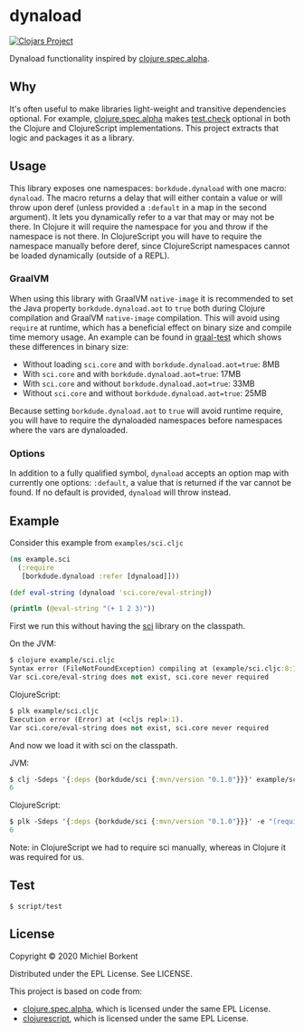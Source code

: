 # dynaload

[![Clojars Project](https://img.shields.io/clojars/v/borkdude/dynaload.svg)](https://clojars.org/borkdude/dynaload)

Dynaload functionality inspired by
[clojure.spec.alpha](https://github.com/clojure/spec.alpha).

## Why

It's often useful to make libraries light-weight and transitive dependencies
optional. For example,
[clojure.spec.alpha](https://github.com/clojure/spec.alpha) makes
[test.check](https://github.com/clojure/test.check) optional in both the Clojure
and ClojureScript implementations. This project extracts that logic and packages
it as a library.

## Usage

This library exposes one namespaces: `borkdude.dynaload` with one macro:
`dynaload`. The macro returns a delay that will either contain a value or will
throw upon deref (unless provided a `:default` in a map in the second
argument). It lets you dynamically refer to a var that may or may not be
there. In Clojure it will require the namespace for you and throw if the
namespace is not there. In ClojureScript you will have to require the namespace
manually before deref, since ClojureScript namespaces cannot be loaded
dynamically (outside of a REPL).

### GraalVM

When using this library with GraalVM `native-image` it is recommended to set the
Java property `borkdude.dynaload.aot` to `true` both during Clojure compilation
and GraalVM `native-image` compilation. This will avoid using `require` at
runtime, which has a beneficial effect on binary size and compile time memory
usage.  An example can be found in [graal-test](graal-test) which shows these
differences in binary size:

- Without loading `sci.core` and with `borkdude.dynaload.aot=true`: 8MB
- With `sci.core` and with `borkdude.dynaload.aot=true`: 17MB
- With `sci.core` and without `borkdude.dynaload.aot=true`: 33MB
- Without `sci.core` and without `borkdude.dynaload.aot=true`: 25MB

Because setting `borkdude.dynaload.aot` to `true` will avoid runtime require,
you will have to require the dynaloaded namespaces before namespaces where the vars are
dynaloaded.

### Options

In addition to a fully qualified symbol, `dynaload` accepts an option map with
currently one options: `:default`, a value that is returned if the var cannot be
found. If no default is provided, `dynaload` will throw instead.

## Example

Consider this example from `examples/sci.cljc`

``` clojure
(ns example.sci
  (:require
   [borkdude.dynaload :refer [dynaload]]))

(def eval-string (dynaload 'sci.core/eval-string))

(println (@eval-string "(+ 1 2 3)"))
```

First we run this without having the [sci](https://github.com/borkdude/sci)
library on the classpath.

On the JVM:

``` clojure
$ clojure example/sci.cljc
Syntax error (FileNotFoundException) compiling at (example/sci.cljc:8:1).
Var sci.core/eval-string does not exist, sci.core never required
```

ClojureScript:

``` clojure
$ plk example/sci.cljc
Execution error (Error) at (<cljs repl>:1).
Var sci.core/eval-string does not exist, sci.core never required
```

And now we load it with sci on the classpath.

JVM:

``` clojure
$ clj -Sdeps '{:deps {borkdude/sci {:mvn/version "0.1.0"}}}' example/sci.cljc
6
```

ClojureScript:

``` clojure
$ plk -Sdeps '{:deps {borkdude/sci {:mvn/version "0.1.0"}}}' -e "(require '[sci.core])" example/sci.cljc
6
```

Note: in ClojureScript we had to require sci manually, whereas in Clojure it was required for us.

## Test

``` shell
$ script/test
```

## License

Copyright © 2020 Michiel Borkent

Distributed under the EPL License. See LICENSE.

This project is based on code from:
- [clojure.spec.alpha](https://github.com/clojure/spec.alpha), which is licensed under the same EPL License.
- [clojurescript](https://github.com/clojure/spec.alpha), which is licensed under the same EPL License.
